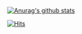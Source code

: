 [![Anurag's github stats](https://github-readme-stats.vercel.app/api?username=jaemoon406)](https://github.com/jaemoon406/jaemoon406)

[![Hits](https://hits.seeyoufarm.com/api/count/incr/badge.svg?url=https%3A%2F%2Fgithub.com%2Fgjbae1212%2Fhit-counter&count_bg=%2332BAC0&title_bg=%23555555&icon=&icon_color=%23E7E7E7&title=hits&edge_flat=true)](https://hits.seeyoufarm.com)
